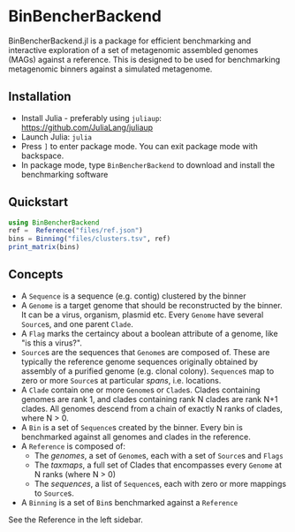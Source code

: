 # BinBencherBackend
BinBencherBackend.jl is a package for efficient benchmarking and interactive exploration of a set of metagenomic assembled genomes (MAGs) against a reference.
This is designed to be used for benchmarking metagenomic binners against a simulated metagenome.

## Installation
* Install Julia - preferably using `juliaup`: https://github.com/JuliaLang/juliaup
* Launch Julia: `julia`
* Press `]` to enter package mode. You can exit package mode with backspace.
* In package mode, type `BinBencherBackend` to download and install the benchmarking software

## Quickstart
```julia
using BinBencherBackend
ref =  Reference("files/ref.json")
bins = Binning("files/clusters.tsv", ref)
print_matrix(bins)
```

## Concepts
* A `Sequence` is a sequence (e.g. contig) clustered by the binner
* A `Genome` is a target genome that should be reconstructed by the binner.
  It can be a virus, organism, plasmid etc. Every `Genome` have several `Source`s, and one parent `Clade`.
* A `Flag` marks the certaincy about a boolean attribute of a genome, like "is this a virus?".
* `Source`s are the sequences that `Genome`s are composed of.
  These are typically the reference genome sequences originally obtained by assembly of a purified genome (e.g. clonal colony).
  `Sequence`s map to zero or more `Source`s at particular _spans_, i.e. locations.
* A `Clade` contain one or more `Genome`s or `Clade`s. Clades containing genomes are rank 1, and clades containing rank N clades are rank N+1 clades.
  All genomes descend from a chain of exactly N ranks of clades, where N > 0.
* A `Bin` is a set of `Sequence`s created by the binner. Every bin is benchmarked against all genomes and clades in the reference.
* A `Reference` is composed of:
    - The _genomes_, a set of `Genome`s, each with a set of `Source`s and `Flags`
    - The _taxmaps_, a full set of Clades that encompasses every `Genome` at N ranks (where N > 0)
    - The _sequences_, a list of `Sequence`s, each with zero or more mappings to `Source`s.
* A `Binning` is a set of `Bin`s benchmarked against a `Reference`

See the Reference in the left sidebar.